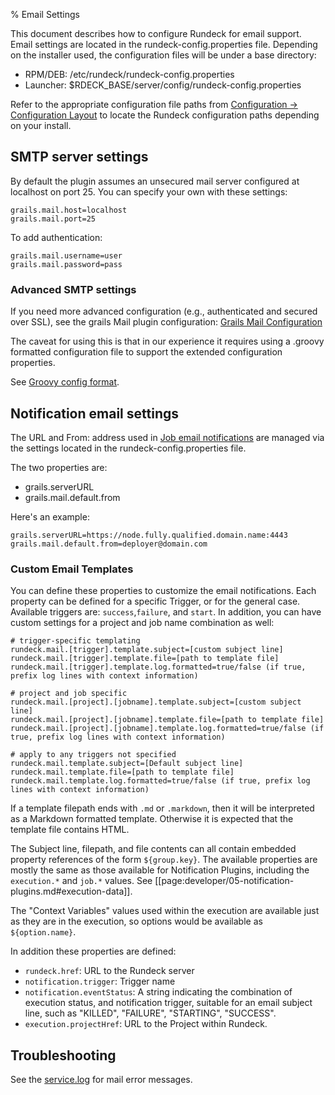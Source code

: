 % Email Settings

This document describes how to configure Rundeck for email
support. 
Email settings are located in the rundeck-config.properties file. Depending on the installer used, the configuration files will be under a base directory:

* RPM/DEB: /etc/rundeck/rundeck-config.properties
* Launcher: $RDECK_BASE/server/config/rundeck-config.properties

Refer to the appropriate configuration file paths from [Configuration -> Configuration Layout](configuration-file-reference.html#configuration-layout) to locate the Rundeck configuration paths depending on your install.

## SMTP server settings

By default the plugin assumes an unsecured mail server configured at localhost on port 25.
You can specify your own with these settings:

	grails.mail.host=localhost
	grails.mail.port=25

To add authentication:

	grails.mail.username=user
	grails.mail.password=pass

### Advanced SMTP settings
If you need more advanced configuration (e.g., authenticated and secured over SSL),
see the grails Mail plugin configuration:
[Grails Mail Configuration](https://gpc.github.io/grails-mail/guide/2.%20Configuration.html)

The caveat for using this is that in our experience it requires using a .groovy formatted configuration file to support the extended configuration properties.

See [Groovy config format](configuration-file-reference.html#groovy-config-format).

## Notification email settings

The URL and From: address used in [Job email notifications](../../manual/creating-jobs.html#job-notifications)  are managed via the settings located in the rundeck-config.properties file.

The two properties are:

* grails.serverURL
* grails.mail.default.from

Here's an example:

    grails.serverURL=https://node.fully.qualified.domain.name:4443
    grails.mail.default.from=deployer@domain.com

### Custom Email Templates

You can define these properties to customize the email notifications. Each property can be defined for a specific Trigger, or for the general case.  Available triggers are: `success`,`failure`, and `start`. In addition, you can have custom settings for a project and job name combination as well:

    # trigger-specific templating
    rundeck.mail.[trigger].template.subject=[custom subject line]
    rundeck.mail.[trigger].template.file=[path to template file]
    rundeck.mail.[trigger].template.log.formatted=true/false (if true, prefix log lines with context information)

    # project and job specific
    rundeck.mail.[project].[jobname].template.subject=[custom subject line]
    rundeck.mail.[project].[jobname].template.file=[path to template file]
    rundeck.mail.[project].[jobname].template.log.formatted=true/false (if true, prefix log lines with context information)

    # apply to any triggers not specified
    rundeck.mail.template.subject=[Default subject line]
    rundeck.mail.template.file=[path to template file]
    rundeck.mail.template.log.formatted=true/false (if true, prefix log lines with context information)

If a template filepath ends with `.md` or `.markdown`, then it will be interpreted as a Markdown formatted template.  Otherwise it is expected that the template file contains HTML.

The Subject line, filepath, and file contents can all contain embedded property references of the form `${group.key}`.  The available properties are mostly the same as those available for Notification Plugins, including the `execution.*` and `job.*` values.  See [[page:developer/05-notification-plugins.md#execution-data]].

The "Context Variables" values used within the execution are available just as they are in the execution, so options would be available as `${option.name}`.

In addition these properties are defined:

* `rundeck.href`: URL to the Rundeck server
* `notification.trigger`: Trigger name
* `notification.eventStatus`: A string indicating the combination of execution status, and notification trigger, suitable for an email subject line, such as "KILLED", "FAILURE", "STARTING", "SUCCESS".
* `execution.projectHref`: URL to the Project within Rundeck.

## Troubleshooting

See the [service.log](../maintenance/logging.html#service.log) for mail error messages.

